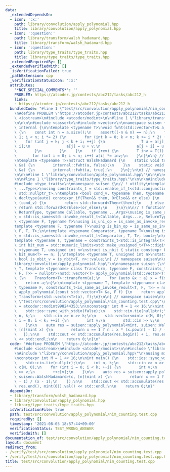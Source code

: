 ```yaml
---
data:
  _extendedDependsOn:
  - icon: ':x:'
    path: library/convolution/apply_polynomial.hpp
    title: library/convolution/apply_polynomial.hpp
  - icon: ':question:'
    path: library/transform/walsh_hadamard.hpp
    title: library/transform/walsh_hadamard.hpp
  - icon: ':question:'
    path: library/type_traits/type_traits.hpp
    title: library/type_traits/type_traits.hpp
  _extendedRequiredBy: []
  _extendedVerifiedWith: []
  _isVerificationFailed: true
  _pathExtension: cpp
  _verificationStatusIcon: ':x:'
  attributes:
    '*NOT_SPECIAL_COMMENTS*': ''
    PROBLEM: https://atcoder.jp/contests/abc212/tasks/abc212_h
    links:
    - https://atcoder.jp/contests/abc212/tasks/abc212_h
  bundledCode: "#line 1 \"test/src/convolution/apply_polynomial/nim_counting.test.cpp\"\
    \n#define PROBLEM \"https://atcoder.jp/contests/abc212/tasks/abc212_h\"\n\n#include\
    \ <iostream>\n#include <atcoder/modint>\n\n#line 1 \"library/transform/walsh_hadamard.hpp\"\
    \n\n\n\n#include <cassert>\n#include <vector>\n\nnamespace suisen {\n\nnamespace\
    \ internal {\n\ntemplate <typename T>\nvoid fwht(std::vector<T>& a, bool rev)\
    \ {\n    const int n = a.size();\n    assert((-n & n) == n);\n    for (int i =\
    \ 1; i < n; i *= 2) {\n        for (int k = 0; k < n; k += i * 2) {\n        \
    \    for (int j = k; j < k + i; ++j) {\n                T u = a[j], v = a[j +\
    \ i];\n                a[j] = u + v;\n                a[j + i] = u - v;\n    \
    \        }\n        }\n    }\n    if (rev) {\n        T inv = T(1) / T(n);\n \
    \       for (int i = 0; i < n; i++) a[i] *= inv;\n    }\n}\n\n} // nemaspace internal\n\
    \ntemplate <typename T>\nstruct WalshHadamard {\n    static void transform(std::vector<T>\
    \ &a) {\n        internal::fwht(a, false);\n    }\n    static void inverse_transform(std::vector<T>\
    \ &a) {\n        internal::fwht(a, true);\n    }\n};\n\n} // namespace suisen::walsh_hadamard_transform\n\
    \n\n\n#line 1 \"library/convolution/apply_polynomial.hpp\"\n\n\n\n#line 5 \"library/convolution/apply_polynomial.hpp\"\
    \n\n#line 1 \"library/type_traits/type_traits.hpp\"\n\n\n\n#include <limits>\n\
    #include <type_traits>\n\nnamespace suisen {\n// ! utility\ntemplate <typename\
    \ ...Types>\nusing constraints_t = std::enable_if_t<std::conjunction_v<Types...>,\
    \ std::nullptr_t>;\ntemplate <bool cond_v, typename Then, typename OrElse>\nconstexpr\
    \ decltype(auto) constexpr_if(Then&& then, OrElse&& or_else) {\n    if constexpr\
    \ (cond_v) {\n        return std::forward<Then>(then);\n    } else {\n       \
    \ return std::forward<OrElse>(or_else);\n    }\n}\n\n// ! function\ntemplate <typename\
    \ ReturnType, typename Callable, typename ...Args>\nusing is_same_as_invoke_result\
    \ = std::is_same<std::invoke_result_t<Callable, Args...>, ReturnType>;\ntemplate\
    \ <typename F, typename T>\nusing is_uni_op = is_same_as_invoke_result<T, F, T>;\n\
    template <typename F, typename T>\nusing is_bin_op = is_same_as_invoke_result<T,\
    \ F, T, T>;\n\ntemplate <typename Comparator, typename T>\nusing is_comparator\
    \ = std::is_same<std::invoke_result_t<Comparator, T, T>, bool>;\n\n// ! integral\n\
    template <typename T, typename = constraints_t<std::is_integral<T>>>\nconstexpr\
    \ int bit_num = std::numeric_limits<std::make_unsigned_t<T>>::digits;\ntemplate\
    \ <typename T, unsigned int n>\nstruct is_nbit { static constexpr bool value =\
    \ bit_num<T> == n; };\ntemplate <typename T, unsigned int n>\nstatic constexpr\
    \ bool is_nbit_v = is_nbit<T, n>::value;\n} // namespace suisen\n\n\n#line 7 \"\
    library/convolution/apply_polynomial.hpp\"\n\nnamespace suisen {\n\ntemplate <typename\
    \ T, template <typename> class Transform, typename F, constraints_t<is_same_as_invoke_result<T,\
    \ F, T>> = nullptr>\nstd::vector<T> apply_polynomial(std::vector<T> &&a, F f)\
    \ {\n    Transform<T>::transform(a);\n    for (auto &x : a) x = f(x);\n    Transform<T>::inverse_transform(a);\n\
    \    return a;\n}\n\ntemplate <typename T, template <typename> class Transform,\
    \ typename F, constraints_t<is_same_as_invoke_result<T, F, T>> = nullptr>\nstd::vector<T>\
    \ apply_polynomial(const std::vector<T> &a, F f) {\n    return apply_polynomial<T,\
    \ Transform>(std::vector<T>(a), f);\n}\n\n} // namespace suisen\n\n\n\n#line 8\
    \ \"test/src/convolution/apply_polynomial/nim_counting.test.cpp\"\n\nusing mint\
    \ = atcoder::modint998244353;\n\nconstexpr int M = 1 << 16;\n\nint main() {\n\
    \    std::ios::sync_with_stdio(false);\n    std::cin.tie(nullptr);\n\n    int\
    \ n, k;\n    std::cin >> n >> k;\n\n    std::vector<mint> c(M, 0);\n    for (int\
    \ i = 0; i < k; ++i) {\n        int v;\n        std::cin >> v;\n        ++c[v];\n\
    \    }\n\n    auto res = suisen::apply_polynomial<mint, suisen::WalshHadamard>(c,\
    \ [n](mint x) {\n        return x == 1 ? n : x * (x.pow(n) - 1) / (x - 1);\n \
    \   });\n\n    std::cout << std::accumulate(res.begin() + 1, res.end(), mint(0)).val()\
    \ << std::endl;\n\n    return 0;\n}\n"
  code: "#define PROBLEM \"https://atcoder.jp/contests/abc212/tasks/abc212_h\"\n\n\
    #include <iostream>\n#include <atcoder/modint>\n\n#include \"library/transform/walsh_hadamard.hpp\"\
    \n#include \"library/convolution/apply_polynomial.hpp\"\n\nusing mint = atcoder::modint998244353;\n\
    \nconstexpr int M = 1 << 16;\n\nint main() {\n    std::ios::sync_with_stdio(false);\n\
    \    std::cin.tie(nullptr);\n\n    int n, k;\n    std::cin >> n >> k;\n\n    std::vector<mint>\
    \ c(M, 0);\n    for (int i = 0; i < k; ++i) {\n        int v;\n        std::cin\
    \ >> v;\n        ++c[v];\n    }\n\n    auto res = suisen::apply_polynomial<mint,\
    \ suisen::WalshHadamard>(c, [n](mint x) {\n        return x == 1 ? n : x * (x.pow(n)\
    \ - 1) / (x - 1);\n    });\n\n    std::cout << std::accumulate(res.begin() + 1,\
    \ res.end(), mint(0)).val() << std::endl;\n\n    return 0;\n}"
  dependsOn:
  - library/transform/walsh_hadamard.hpp
  - library/convolution/apply_polynomial.hpp
  - library/type_traits/type_traits.hpp
  isVerificationFile: true
  path: test/src/convolution/apply_polynomial/nim_counting.test.cpp
  requiredBy: []
  timestamp: '2021-08-05 18:57:44+09:00'
  verificationStatus: TEST_WRONG_ANSWER
  verifiedWith: []
documentation_of: test/src/convolution/apply_polynomial/nim_counting.test.cpp
layout: document
redirect_from:
- /verify/test/src/convolution/apply_polynomial/nim_counting.test.cpp
- /verify/test/src/convolution/apply_polynomial/nim_counting.test.cpp.html
title: test/src/convolution/apply_polynomial/nim_counting.test.cpp
---
```

